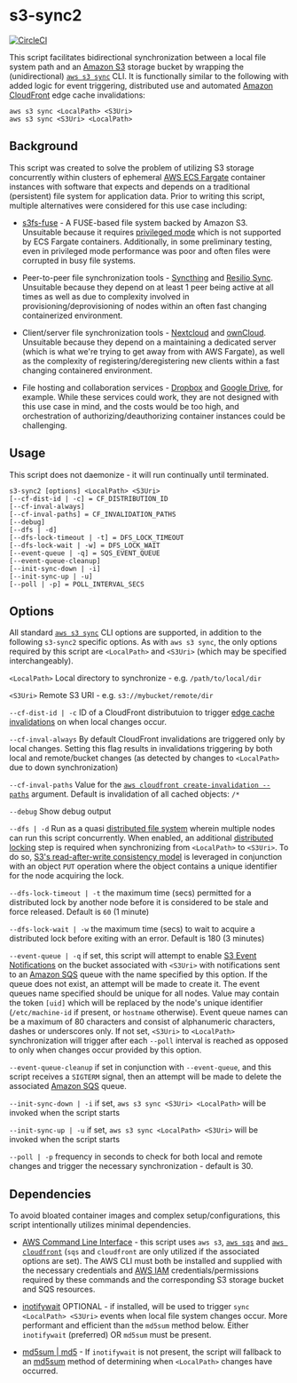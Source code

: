# s3-sync2
[![CircleCI](https://circleci.com/gh/jasontread/s3-sync2.svg?style=svg&circle-token=a487acc2bd234fcdadb0eb556c27a173d1c1123c)](https://circleci.com/gh/jasontread/s3-sync2)

This script facilitates bidirectional synchronization between a local file 
system path and an [Amazon S3](https://aws.amazon.com/s3/) storage bucket by 
wrapping the (unidirectional) 
[`aws s3 sync`](https://docs.aws.amazon.com/cli/latest/reference/s3/sync.html)
CLI. It is functionally similar to the following with added logic for event 
triggering, distributed use and automated 
[Amazon CloudFront](https://aws.amazon.com/cloudfront/) edge cache 
invalidations:

```
aws s3 sync <LocalPath> <S3Uri>
aws s3 sync <S3Uri> <LocalPath>
```

## Background
This script was created to solve the problem of utilizing S3 storage 
concurrently within clusters of ephemeral 
[AWS ECS Fargate](https://aws.amazon.com/fargate/) container instances with 
software that expects and depends on a traditional (persistent) file system for 
application data. Prior to writing this script, multiple alternatives were 
considered for this use case including:

* [s3fs-fuse](https://github.com/s3fs-fuse/s3fs-fuse) - A FUSE-based file 
system backed by Amazon S3. Unsuitable because it requires 
[privileged mode](https://twpower.github.io/178-run-container-as-privileged-mode-en)
which is not supported by ECS Fargate containers. Additionally, in some 
preliminary testing, even in privileged mode performance was poor and often 
files were corrupted in busy file systems.

* Peer-to-peer file synchronization tools - [Syncthing](https://syncthing.net)
and [Resilio Sync](https://www.resilio.com/individuals/). Unsuitable because 
they depend on at least 1 peer being active at all times as well as due to 
complexity involved in provisioning/deprovisioning of nodes within an often 
fast changing containerized environment.

* Client/server file synchronization tools - [Nextcloud](https://nextcloud.com)
and [ownCloud](https://owncloud.org/). Unsuitable because they depend on a 
maintaining a dedicated server (which is what we're trying to get away from 
with AWS Fargate), as well as the complexity of registering/deregistering new
clients within a fast changing containered environment.

* File hosting and collaboration services - [Dropbox](https://www.dropbox.com/)
and [Google Drive](https://www.google.com/drive/), for example. While these 
services could work, they are not designed with this use case in mind, and the 
costs would be too high, and orchestration of authorizing/deauthorizing 
container instances could be challenging.

## Usage
This script does not daemonize - it will run continually until terminated. 

```
s3-sync2 [options] <LocalPath> <S3Uri>
[--cf-dist-id | -c] = CF_DISTRIBUTION_ID
[--cf-inval-always]
[--cf-inval-paths] = CF_INVALIDATION_PATHS
[--debug]
[--dfs | -d]
[--dfs-lock-timeout | -t] = DFS_LOCK_TIMEOUT
[--dfs-lock-wait | -w] = DFS_LOCK_WAIT
[--event-queue | -q] = SQS_EVENT_QUEUE
[--event-queue-cleanup]
[--init-sync-down | -i]
[--init-sync-up | -u]
[--poll | -p] = POLL_INTERVAL_SECS
```

## Options
All standard 
[`aws s3 sync`](https://docs.aws.amazon.com/cli/latest/reference/s3/sync.html) 
CLI options are supported, in addition to the following `s3-sync2` specific 
options. As with `aws s3 sync`, the only options required by this script are 
`<LocalPath>` and `<S3Uri>` (which may be specified interchangeably).

`<LocalPath>` Local directory to synchronize - e.g. `/path/to/local/dir`

`<S3Uri>` Remote S3 URI - e.g. `s3://mybucket/remote/dir`

`--cf-dist-id | -c` ID of a CloudFront distributuion to trigger 
[edge cache invalidations](https://docs.aws.amazon.com/AmazonCloudFront/latest/DeveloperGuide/Invalidation.html)
on when local changes occur.

`--cf-inval-always` By default CloudFront invalidations are triggered only by 
local changes. Setting this flag results in invalidations triggering by both 
local and remote/bucket changes (as detected by changes to `<LocalPath>` due to 
down synchronization)

`--cf-inval-paths` Value for the 
[`aws cloudfront create-invalidation --paths`](https://docs.aws.amazon.com/cli/latest/reference/cloudfront/create-invalidation.html)
argument. Default is invalidation of all cached objects: `/*`

`--debug` Show debug output

`--dfs | -d` Run as a quasi 
[distributed file system](https://en.wikipedia.org/wiki/Comparison_of_distributed_file_systems)
wherein multiple nodes can run this script concurrently. When enabled, an 
additional 
[distributed locking](https://redislabs.com/ebook/part-2-core-concepts/chapter-6-application-components-in-redis/6-2-distributed-locking/)
step is required when synchronizing from `<LocalPath>` to `<S3Uri>`. To do so, 
[S3's read-after-write consistency model](https://docs.aws.amazon.com/AmazonS3/latest/dev/Introduction.html#ConsistencyModel)
is leveraged in conjunction with an object `PUT` operation where the object 
contains a unique identifier for the node acquiring the lock.

`--dfs-lock-timeout | -t` the maximum time (secs) permitted for a distributed 
lock by another node before it is considered to be stale and force released. 
Default is `60` (1 minute)

`--dfs-lock-wait | -w` the maximum time (secs) to wait to acquire a distributed 
lock before exiting with an error. Default is 180 (3 minutes)

`--event-queue | -q` if set, this script will attempt to enable 
[S3 Event Notifications](https://docs.aws.amazon.com/AmazonS3/latest/dev/NotificationHowTo.html)
on the bucket associated with `<S3Uri>` with notifications sent to an 
[Amazon SQS](https://aws.amazon.com/sqs/) queue with the name specified by this 
option. If the queue does not exist, an attempt will be made to create it. The
event queues name specified should be unique for all nodes. Value may contain 
the token `[uid]` which will be replaced by the node's unique identifier 
(`/etc/machine-id` if present, or `hostname` otherwise). Event queue names can 
be a maximum of 80 characters and consist of alphanumeric characters, dashes or 
underscores only. If not set, `<S3Uri>` to `<LocalPath>` synchronization will 
trigger after each `--poll` interval is reached as opposed to only when changes 
occur provided by this option.

`--event-queue-cleanup` if set in conjunction with `--event-queue`, and this 
script receives a `SIGTERM` signal, then an attempt will be made to delete the
associated [Amazon SQS](https://aws.amazon.com/sqs/) queue.

`--init-sync-down | -i` if set, `aws s3 sync <S3Uri> <LocalPath>` will be 
invoked when the script starts

`--init-sync-up | -u` if set, `aws s3 sync <LocalPath> <S3Uri>` will be 
invoked when the script starts

`--poll | -p` frequency in seconds to check for both local and remote changes 
and trigger the necessary synchronization - default is 30.

## Dependencies
To avoid bloated container images and complex setup/configurations, this script 
intentionally utilizes minimal dependencies.

* [AWS Command Line Interface](https://aws.amazon.com/cli/) - this script 
uses `aws s3`, [`aws sqs`](https://docs.aws.amazon.com/cli/latest/reference/sqs/) 
and [`aws cloudfront`](https://docs.aws.amazon.com/cli/latest/reference/cloudfront/) 
(`sqs` and `cloudfront` are only utilized if the associated options are set). 
The AWS CLI must both be installed and supplied with the necessary credentials 
and [AWS IAM](https://aws.amazon.com/iam/) credentials/permissions required by 
these commands and the corresponding S3 storage bucket and SQS resources.

* [inotifywait](http://manpages.ubuntu.com/manpages/bionic/man1/inotifywait.1.html)
OPTIONAL - if installed, will be used to trigger `sync <LocalPath> <S3Uri>` 
events when local file system changes occur. More performant and efficient than 
the `md5sum` method below. Either `inotifywait` (preferred) OR `md5sum` must be 
present.

* [md5sum | md5](http://manpages.ubuntu.com/manpages/bionic/man1/md5sum.1.html) - 
If `inotifywait` is not present, the script will fallback to an 
[md5sum](https://en.wikipedia.org/wiki/Md5sum) method of determining when 
`<LocalPath>` changes have occurred.
